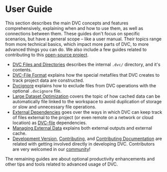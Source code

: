 # User Guide

This section describes the main DVC concepts and features comprehensively,
explaining when and how to use them, as well as connections between them. These
guides don't focus on specific scenarios, but have a general scope – like a user
manual. Their topics range from more technical basics, which impact more parts
of DVC, to more advanced things you can do. We also include a few guides related
to contributing to this [open-source project](https://github.com/iterative/dvc).

- [DVC Files and Directories](/doc/user-guide/dvc-files-and-directories)
  describes the internal `.dvc/` directory, and it's contents.
- [DVC-File Format](/doc/user-guide/dvc-file-format) explains how the special
  metafiles that DVC creates to track <abbr>project</abbr> data are constructed.
- [Dvcignore](/doc/user-guide/dvcignore) explains how to exclude files from DVC
  operations with the optional `.dvcignore` file.
- [Large Dataset Optimization](/doc/user-guide/large-dataset-optimization)
  covers the topic of how cached data can be automatically file linked to the
  workspace to avoid duplication of storage or slow and unnecessary file
  operations.
- [External Dependencies](/doc/user-guide/external-dependencies) goes over the
  ways in which DVC can keep track of files external to the project (or even
  remote on a network or cloud location) as
  [DVC-file](/doc/user-guide/dvc-files-and-directories) dependencies.
- [Managing External Data](/doc/user-guide/external-cache-and-outputs) explains
  both external outputs and external <abbr>cache</abbr>.
- [Development Version](/doc/user-guide/development),
  [Contributing](/doc/user-guide/contributing), and
  [Contributing Documentation](/doc/user-guide/contributing-docs) are related
  with getting involved directly in developing DVC. Contributors are very
  welcomed in our [community](/support)!

The remaining guides are about optional productivity enhancements and other tips
and tools related to advanced usage of DVC.
